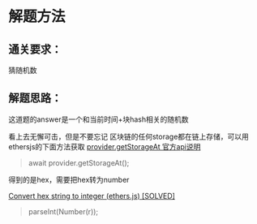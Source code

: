 # 解题方法



## 通关要求：

猜随机数

## 解题思路：

这道题的answer是一个和当前时间+块hash相关的随机数

看上去无懈可击，但是不要忘记 区块链的任何storage都在链上存储，可以用ethersjs的下面方法获取
[provider.getStorageAt 官方api说明](https://docs.ethers.io/v5/api/providers/provider/)
>  await provider.getStorageAt();

得到的是hex，需要把hex转为number

[Convert hex string to integer (ethers.js) [SOLVED]](https://forum.moralis.io/t/convert-hex-string-to-integer-ethers-js-solved/8663/4)

> parseInt(Number(r));
